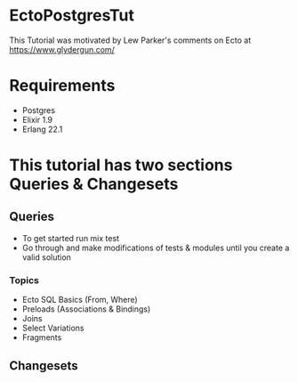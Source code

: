 # EctoPostgresTut

This Tutorial was motivated by Lew Parker's comments on Ecto at https://www.glydergun.com/

# Requirements

- Postgres
- Elixir 1.9
- Erlang 22.1

# This tutorial has two sections Queries & Changesets

## Queries

- To get started run mix test
- Go through and make modifications of tests & modules until you create a valid solution

### Topics

- Ecto SQL Basics (From, Where)
- Preloads (Associations & Bindings)
- Joins
- Select Variations
- Fragments

## Changesets
